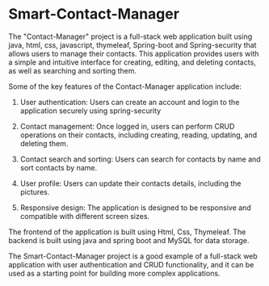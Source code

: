 # Smart-Contact-Manager
The "Contact-Manager" project is a full-stack web application built using java, html, css, javascript, thymeleaf, Spring-boot and Spring-security that allows users to manage their contacts. This application provides users with a simple and intuitive interface for creating, editing, and deleting contacts, as well as searching and sorting them.

Some of the key features of the Contact-Manager application include:

   1. User authentication: Users can create an account and login to the application securely using spring-security

   2. Contact management: Once logged in, users can perform CRUD operations on their contacts, including creating, reading, updating, and deleting them.

   3. Contact search and sorting: Users can search for contacts by name and sort contacts by name.

   4. User profile: Users can update their contacts details, including the pictures.

   5. Responsive design: The application is designed to be responsive and compatible with different screen sizes.

The frontend of the application is built using Html, Css, Thymeleaf. The backend is built using java and spring boot and MySQL for data storage.

The Smart-Contact-Manager project is a good example of a full-stack web application with user authentication and CRUD functionality, and it can be used as a starting point for building more complex applications.



